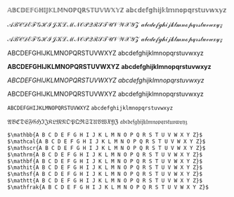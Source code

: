 $\mathbb{A B C D E F G H I J K L M N O P Q R S T U V W X Y Z}$
$\mathbb{a b c d e f g h i j k l m n o p q r s t u v w x y z}$

$\mathcal{A B C D E F G H I J K L M N O P Q R S T U V W X Y Z}$
$\mathcal{a b c d e f g h i j k l m n o p q r s t u v w x y z}$

$\mathscr{A B C D E F G H I J K L M N O P Q R S T U V W X Y Z}$
$\mathscr{a b c d e f g h i j k l m n o p q r s t u v w x y z}$

$\mathrm{A B C D E F G H I J K L M N O P Q R S T U V W X Y Z}$
$\mathrm{a b c d e f g h i j k l m n o p q r s t u v w x y z}$

$\mathbf{A B C D E F G H I J K L M N O P Q R S T U V W X Y Z}$
$\mathbf{a b c d e f g h i j k l m n o p q r s t u v w x y z}$

$\mathit{A B C D E F G H I J K L M N O P Q R S T U V W X Y Z}$
$\mathit{a b c d e f g h i j k l m n o p q r s t u v w x y z}$

$\mathsf{A B C D E F G H I J K L M N O P Q R S T U V W X Y Z}$
$\mathsf{a b c d e f g h i j k l m n o p q r s t u v w x y z}$

$\mathtt{A B C D E F G H I J K L M N O P Q R S T U V W X Y Z}$
$\mathtt{a b c d e f g h i j k l m n o p q r s t u v w x y z}$

$\mathfrak{A B C D E F G H I J K L M N O P Q R S T U V W X Y Z}$
$\mathfrak{a b c d e f g h i j k l m n o p q r s t u v w x y z}$


```markdown
$\mathbb{A B C D E F G H I J K L M N O P Q R S T U V W X Y Z}$
$\mathcal{A B C D E F G H I J K L M N O P Q R S T U V W X Y Z}$
$\mathscr{A B C D E F G H I J K L M N O P Q R S T U V W X Y Z}$
$\mathrm{A B C D E F G H I J K L M N O P Q R S T U V W X Y Z}$
$\mathbf{A B C D E F G H I J K L M N O P Q R S T U V W X Y Z}$
$\mathit{A B C D E F G H I J K L M N O P Q R S T U V W X Y Z}$
$\mathsf{A B C D E F G H I J K L M N O P Q R S T U V W X Y Z}$
$\mathtt{A B C D E F G H I J K L M N O P Q R S T U V W X Y Z}$
$\mathfrak{A B C D E F G H I J K L M N O P Q R S T U V W X Y Z}$
```
